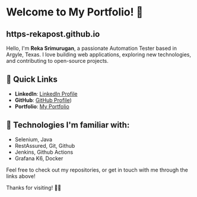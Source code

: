 # Welcome to My Portfolio! 👋
## https-rekapost.github.io

Hello, I'm **Reka Srimurugan**, a passionate Automation Tester based in Argyle, Texas. I love building web applications, exploring new technologies, and contributing to open-source projects.

## 📌 Quick Links
- **LinkedIn**: [LinkedIn Profile](https://www.linkedin.com/in/reka-srimurugan-040296252/)
- **GitHub**: [GitHub Profile](https://github.com/Rekapost))
- **Portfolio**: [My Portfolio](https://github.com/Rekapost/https-rekapost.github.io)


## 🔧 Technologies I'm familiar with:
- Selenium, Java
- RestAssured, Git, Github
- Jenkins, Github Actions
- Grafana K6, Docker

Feel free to check out my repositories, or get in touch with me through the links above!

Thanks for visiting! 👨‍💻
